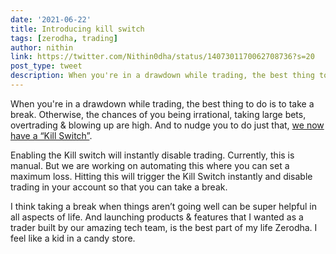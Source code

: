 ```yaml
---
date: '2021-06-22'
title: Introducing kill switch
tags: [zerodha, trading]
author: nithin
link: https://twitter.com/Nithin0dha/status/1407301170062708736?s=20
post_type: tweet
description: When you're in a drawdown while trading, the best thing to do is to take a break...
---
```

When you're in a drawdown while trading, the best thing to do is to take a break. Otherwise, the chances of you being irrational, taking large bets, overtrading & blowing up are high. And to nudge you to do just that, [we now have a “Kill Switch”](https://zerodha.com/z-connect/nudge/introducing-kill-switch). 

Enabling the Kill switch will instantly disable trading. Currently, this is manual. But we are working on automating this where you can set a maximum loss. Hitting this will trigger the Kill Switch instantly and disable trading in your account so that you can take a break.

I think taking a break when things aren’t going well can be super helpful in all aspects of life.   And launching products & features that I wanted as a trader built by our amazing tech team, is the best part of my life Zerodha. I feel like a kid in a candy store.
